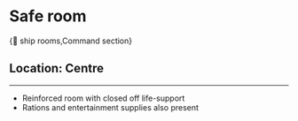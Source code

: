 # Safe room

{🚻 ship rooms,Command section}

## **Location:** Centre

---

- Reinforced room with closed off life-support
- Rations and entertainment supplies also present
